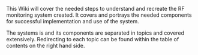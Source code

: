 This Wiki will cover the needed steps to understand and recreate the RF monitoring system created. It covers and portrays the needed components for successful implementation and use of the system.

The systems is and its components are separated in topics and covered extensively. Redirecting to each topic can be found within the table of contents on the right hand side.
